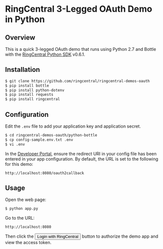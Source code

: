 RingCentral 3-Legged OAuth Demo in Python
=========================================

## Overview

This is a quick 3-legged OAuth demo that runs using Python 2.7 and Bottle with the [RingCentral Python SDK](https://github.com/ringcentral/ringcentral-python) v0.6.1.

## Installation

```bash
$ git clone https://github.com/ringcentral/ringcentral-demos-oauth
$ pip install bottle
$ pip install python-dotenv
$ pip install requests
$ pip install ringcentral
```

## Configuration

Edit the `.env` file to add your application key and application secret.

```bash
$ cd ringcentral-demos-oauth/python-bottle
$ cp config-sample.env.txt .env
$ vi .env
```

In the [Developer Portal](http://developer.ringcentral.com/), ensure the redirect URI in your config file has been entered in your app configuration. By default, the URL is set to the following for this demo:

```
http://localhost:8080/oauth2callback
```

## Usage

Open the web page:

```bash
$ python app.py
```

Go to the URL:

```
http://localhost:8080
````

Then click the <input type="button" value="Login with RingCentral"> button to authorize the demo app and view the access token.
